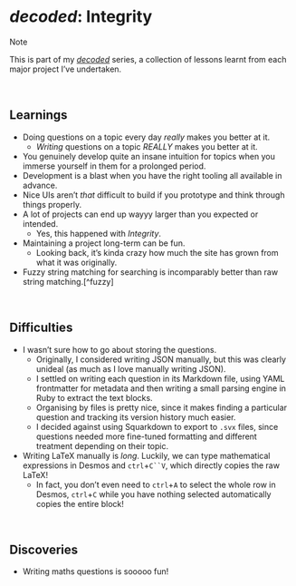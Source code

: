 # *decoded*: Integrity
<!-- #SQUARK live!
| dest = info/decoded
| title = decoded: Integrity
| head = <em>decoded</em>: Integrity
| capt = Learnings, challenges and discoveries from writing my own maths questions
| date = 2025 July 20
-->

> [!Note]
> This is part of my [*decoded*](https://github.com/Sup2point0/Assort/blob/origin/~dev/decoded.md) series, a collection of lessons learnt from each major project I’ve undertaken.


<br>


## Learnings

- Doing questions on a topic every day *really* makes you better at it.
  - *Writing* questions on a topic *REALLY* makes you better at it.
- You genuinely develop quite an insane intuition for topics when you immerse yourself in them for a prolonged period.
- Development is a blast when you have the right tooling all available in advance.
- Nice UIs aren’t *that* difficult to build if you prototype and think through things properly.
- A lot of projects can end up wayyy larger than you expected or intended.
  - Yes, this happened with *Integrity*.
- Maintaining a project long-term can be fun.
  - Looking back, it’s kinda crazy how much the site has grown from what it was originally.
- Fuzzy string matching for searching is incomparably better than raw string matching.[^fuzzy]

[^fuszy]: tbf, this is kind of a given. Also I’m talking purely results here, not speed.


<br>


## Difficulties

- I wasn’t sure how to go about storing the questions.
  - Originally, I considered writing JSON manually, but this was clearly unideal (as much as I love manually writing JSON).
  - I settled on writing each question in its Markdown file, using YAML frontmatter for metadata and then writing a small parsing engine in Ruby to extract the text blocks.
  - Organising by files is pretty nice, since it makes finding a particular question and tracking its version history much easier.
  - I decided against using Squarkdown to export to `.svx` files, since questions needed more fine-tuned formatting and different treatment depending on their topic.
- Writing LaTeX manually is *long*. Luckily, we can type mathematical expressions in Desmos and `ctrl`+`C``V`, which directly copies the raw LaTeX!
  - In fact, you don’t even need to `ctrl`+`A` to select the whole row in Desmos, `ctrl`+`C` while you have nothing selected automatically copies the entire block!


<br>


## Discoveries

- Writing maths questions is sooooo fun!
